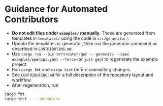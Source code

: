 # Guidance for Automated Contributors

- **Do not edit files under `examples/` manually.** These are generated from templates in `templates/` using the code in `src/generator/`.
- Update the templates or generator, then run the generator command as described in `CONTRIBUTING.md`.
- Use `cargo run --bin brrtrouter-gen -- generate --spec examples/openapi.yaml --force` (or `just gen`) to regenerate the example project.
- Run `cargo fmt` and `cargo test` before committing changes.
- See `CONTRIBUTING.md` for a full description of the repository layout and workflow.
- After regeneration, run:
```bash
cargo fmt
cargo test -- --nocapture
```
